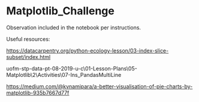 # Matplotlib_Challenge

Observation included in the notebook per instructions.

Useful resources:

https://datacarpentry.org/python-ecology-lesson/03-index-slice-subset/index.html

uofm-stp-data-pt-08-2019-u-c\01-Lesson-Plans\05-Matplotlib\2\Activities\07-Ins_PandasMultiLine

https://medium.com/@kvnamipara/a-better-visualisation-of-pie-charts-by-matplotlib-935b7667d77f